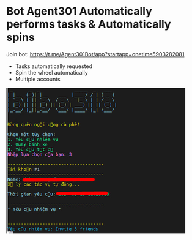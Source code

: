 # Bot Agent301 Automatically performs tasks & Automatically spins
Join bot: https://t.me/Agent301Bot/app?startapp=onetime5903282081

- Tasks automatically requested
- Spin the wheel automatically
- Multiple accounts

![](ao.png)
